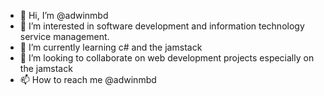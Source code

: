 - 👋 Hi, I’m @adwinmbd
- 👀 I’m interested in software development and information technology service management.
- 🌱 I’m currently learning c# and the jamstack
- 💞️ I’m looking to collaborate on web development projects especially on the jamstack
- 📫 How to reach me @adwinmbd

<!---
adwinmbd/adwinmbd is a ✨ special ✨ repository because its `README.md` (this file) appears on your GitHub profile.
You can click the Preview link to take a look at your changes.
--->
